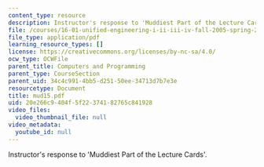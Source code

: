 ```yaml
---
content_type: resource
description: Instructor's response to 'Muddiest Part of the Lecture Cards'.
file: /courses/16-01-unified-engineering-i-ii-iii-iv-fall-2005-spring-2006/20e266c9404f5f22374182765c841928_mud15.pdf
file_type: application/pdf
learning_resource_types: []
license: https://creativecommons.org/licenses/by-nc-sa/4.0/
ocw_type: OCWFile
parent_title: Computers and Programming
parent_type: CourseSection
parent_uid: 34c4c991-4bb5-d251-50ee-34713d7b7e3e
resourcetype: Document
title: mud15.pdf
uid: 20e266c9-404f-5f22-3741-82765c841928
video_files:
  video_thumbnail_file: null
video_metadata:
  youtube_id: null
---
```

Instructor's response to 'Muddiest Part of the Lecture Cards'.